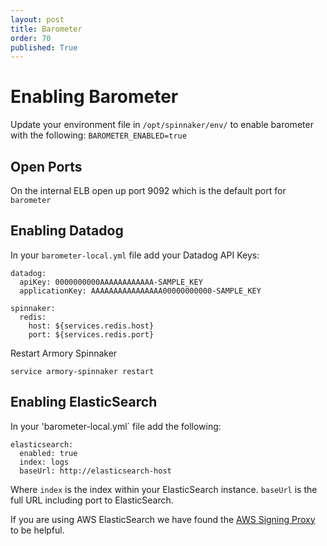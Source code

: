 ```yaml
---
layout: post
title: Barometer
order: 70
published: True
---
```


# Enabling Barometer

Update your environment file in `/opt/spinnaker/env/` to enable barometer with the following:
`BAROMETER_ENABLED=true`

## Open Ports

On the internal ELB open up port 9092 which is the default port for `barometer`

## Enabling Datadog

In your `barometer-local.yml` file add your Datadog API Keys:

```
datadog:
  apiKey: 0000000000AAAAAAAAAAAA-SAMPLE_KEY
  applicationKey: AAAAAAAAAAAAAAAA00000000000-SAMPLE_KEY

spinnaker:
  redis:
    host: ${services.redis.host}
    port: ${services.redis.port}
```

Restart Armory Spinnaker

```
service armory-spinnaker restart
```

## Enabling ElasticSearch

In your 'barometer-local.yml` file add the following:
```
elasticsearch:
  enabled: true
  index: logs
  baseUrl: http://elasticsearch-host
```
Where `index` is the index within your ElasticSearch instance. `baseUrl` is the full URL including port to ElasticSearch.

If you are using AWS ElasticSearch we have found the [AWS Signing Proxy](https://hub.docker.com/r/cllunsford/aws-signing-proxy/`) to be helpful.
